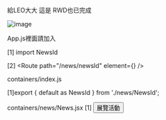 給LEO大大
這是
RWD也已完成

![image](https://user-images.githubusercontent.com/117629733/211531521-76c4373b-041f-44a2-bdcc-fa3f4f987c66.png)


App.js裡面請加入

[1] import  NewsId

[2] <Route path="/news/newsId" element={<NewsId />} />

containers/index.js

[1]export { default as NewsId } from './news/NewsId';

containers/news/News.jsx
[1]  <button>
      <Link to="NewsId">展覽活動</Link>
    </button>
